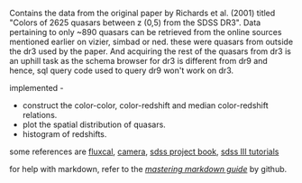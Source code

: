 Contains the data from the original paper by Richards et al. (2001) titled "Colors of 2625 quasars between z (0,5) from the SDSS DR3". Data pertaining to only ~890 quasars can be retrieved from the online sources mentioned earlier on vizier, simbad or ned. these were quasars from outside the dr3 used by the paper. And acquiring the rest of the quasars from dr3 is an uphill task as the schema browser for dr3 is different from dr9 and hence, sql query code used to query dr9 won't work on dr3. 

implemented - 

* construct the color-color, color-redshift and median color-redshift relations.
* plot the spatial distribution of quasars.
* histogram of redshifts.

some references are [fluxcal](http://www.sdss3.org/dr8/algorithms/fluxcal.php), [camera](http://www.sdss3.org/instruments/camera.php), [sdss project book](http://www.astro.princeton.edu/PBOOK/), [sdss III tutorials](http://www.sdss3.org/dr10/tutorials/)

for help with markdown, refer to the [*mastering markdown guide*](https://guides.github.com/features/mastering-markdown/) by github.
